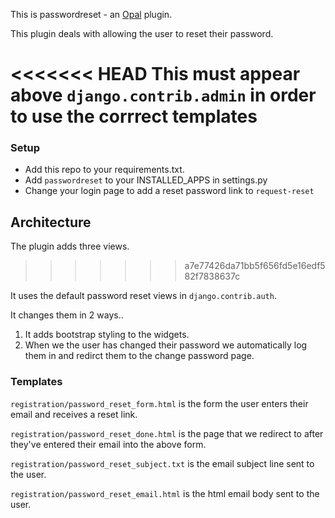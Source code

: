 This is passwordreset - an [Opal](https://github.com/openhealthcare/opal) plugin.

This plugin deals with allowing the user to reset their password.

<<<<<<< HEAD
**This must appear above `django.contrib.admin` in order to use the corrrect templates**
=======

### Setup

* Add this repo to your requirements.txt.
* Add `passwordreset` to your INSTALLED_APPS in settings.py
* Change your login page to add a reset password link to `request-reset`



## Architecture

The plugin adds three views.
>>>>>>> a7e77426da71bb5f656fd5e16edf582f7838637c


It uses the default password reset views in `django.contrib.auth`.

It changes them in 2 ways..

1. It adds bootstrap styling to the widgets.
2. When we the user has changed their password we automatically
   log them in and redirct them to the change password page.

### Templates
`registration/password_reset_form.html` is the form the user enters their email and receives a reset link.

`registration/password_reset_done.html` is the page that we redirect to after they've entered their email into the above form.


`registration/password_reset_subject.txt` is the email subject line sent to the user.

`registration/password_reset_email.html` is the html email body sent to the user.


